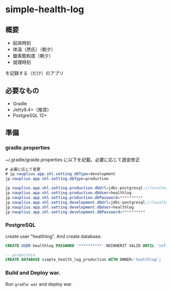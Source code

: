 # simple-health-log

## 概要

* 起床時刻
* 体温（摂氏）（朝夕）
* 酸素飽和度（朝夕）
* 就寝時刻

を記録する（だけ）のアプリ

## 必要なもの

* Gradle
* Jetty9.4+（推奨）
* PostgreSQL 12+

## 準備

### gradle.properties

~/.gradle/gralde.properties に以下を記載。必要に応じて適宜修正

```java
# 必要に応じて変更
# jp.nauplius.app.shl.setting.dbType=development
jp.nauplius.app.shl.setting.dbType=production

jp.nauplius.app.shl.setting.production.dbUrl=jdbc:postgresql://localhost:5432/simple_health_log_production
jp.nauplius.app.shl.setting.production.dbUser=healthlog
jp.nauplius.app.shl.setting.production.dbPassword=**********
jp.nauplius.app.shl.setting.development.dbUrl=jdbc:postgresql://localhost:5432/simple_health_log_development
jp.nauplius.app.shl.setting.development.dbUser=healthlog
jp.nauplius.app.shl.setting.development.dbPassword=**********
```

### PostgreSQL

create user "healthlog". And create database.

```sql
CREATE USER healthlog PASSWORD '**********' NOINHERIT VALID UNTIL 'infinity';

-- productoin
CREATE DATABASE simple_health_log_production WITH OWNER='healthlog';

```

### Build and Deploy war.

Run `gradle war` and deploy war.
